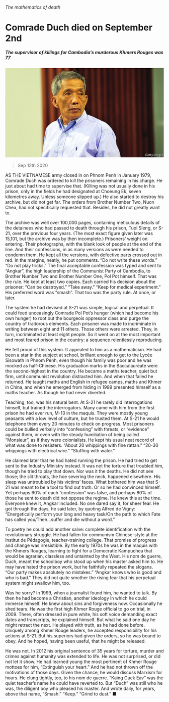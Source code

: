 ###### The mathematics of death

# Comrade Duch died on September 2nd 

##### The supervisor of killings for Cambodia’s murderous Khmers Rouges was 77 

![image](images/20200912_OBP001_0.jpg) 

> Sep 12th 2020 

AS THE VIETNAMESE army closed in on Phnom Penh in January 1979, Comrade Duch was ordered to kill the prisoners remaining in his charge. He just about had time to supervise that. (Killing was not usually done in his prison, only in the fields he had designated at Choeung Ek, seven kilometres away. Unless someone slipped up.) He also started to destroy his archive, but did not get far. The orders from Brother Number Two, Nuon Chea, had not specifically requested that. Besides, he did not greatly want to.

The archive was well over 100,000 pages, containing meticulous details of the detainees who had passed to death through his prison, Tuol Sleng, or S-21, over the previous four years. (The most exact figure given later was 15,101, but the archive was by then incomplete.) Prisoners’ weight on entering. Their photographs, with the blank look of people at the end of the line. And their confessions, in as many versions as were needed to condemn them. He kept all the versions, with defective parts crossed out in red. In the margins, neatly, he put comments. “Do not write these words.” “Do not play tricks.” The final acceptable confession was typed and sent to “Angkar”, the high leadership of the Communist Party of Cambodia, to Brother Number Two and Brother Number One, Pol Pot himself. That was the rule. He kept at least two copies. Each carried his decision about the prisoner: “Can be destroyed.” “Take away.” “Keep for medical experiment.” His preferred word was “smash”. That too was the party rule. At once, or later.


The system he had devised at S-21 was simple, logical and perpetual. It could feed unceasingly Comrade Pol Pot’s hunger (which had become his own hunger) to root out the bourgeois oppressor class and purge the country of traitorous elements. Each prisoner was made to incriminate in writing between eight and 11 others. Those others were arrested. They, in turn, incriminated at least eight people. So it went on at the most important and most feared prison in the country: a sequence relentlessly reproducing.

He felt proud of this system. It appealed to him as a mathematician. He had been a star in the subject at school, brilliant enough to get to the Lycée Sisowath in Phnom Penh, even though his family was poor and he was mocked as half-Chinese. His graduation marks in the Baccalaureate were the second-highest in the country. He became a maths teacher, quiet but firm, until communist revolution distracted him. And when that failed he returned. He taught maths and English in refugee camps, maths and Khmer in China, and when he emerged from hiding in 1999 presented himself as a maths teacher. As though he had never diverted.

Teaching, too, was his natural bent. At S-21 he rarely did interrogations himself, but trained the interrogators. Many came with him from the first prison he had ever run, M-13 in the maquis. They were mostly young peasants with a low level of culture, but he trusted them. At S-21 he would telephone them every 20 minutes to check on progress. Most prisoners could be bullied verbally into “confessing” with threats, or “evidence” against them, or even with the steady humiliation of being called “Monsieur”, as if they were colonialists. He kept his usual neat record of what was done to resisters. “About 20 whippings with fine rattan.” “20-30 whippings with electrical wire.” “Stuffing with water.”

He claimed later that he had hated running the prison. He had tried to get sent to the Industry Ministry instead. It was not the torture that troubled him, though he tried to play that down. Nor was it the deaths. He did not see those; the slit throats, the hoe severing the neck, happened elsewhere. His sleep was untroubled by his victims’ faces. What bothered him was that S-21 was meant to be a tool to find out truth. Or so he had convinced himself. Yet perhaps 60% of each “confession” was false, and perhaps 80% of those he sent to death did not oppose the regime. He knew this at the time. Everyone knew it, Angkar included. No one dared say it, for sheer fear. He got through the days, he said later, by quoting Alfred de Vigny: “Energetically perform your long and heavy task/On the path to which Fate has called you/Then…suffer and die without a word.”

To poetry he could add another salve: complete identification with the revolutionary struggle. He had fallen for communism Chinese-style at the Institut de Pédagogie, teacher-training college. That promise of progress and change was irresistible. By the early 1970s he was in the maquis with the Khmers Rouges, learning to fight for a Democratic Kampuchea that would be agrarian, classless and untainted by the West. His nom de guerre, Duch, meant the schoolboy who stood up when his master asked him to. He may have hated the prison work, but he faithfully repeated the slogans. “Our party makes absolutely no mistakes.” “Angkar knows who is good and who is bad.” They did not quite smother the rising fear that his perpetual system might swallow him, too.

Was he sorry? In 1999, when a journalist found him, he wanted to talk. By then he had become a Christian, another ideology in which he could immerse himself. He knew about sins and forgiveness now. Occasionally he shed tears. He was the first high Khmer Rouge official to go on trial, in 2009. There, often dressed in pure white, his soft voice demanding exact dates and transcripts, he explained himself. But what he said one day he might retract the next. He played with truth, as he had done before. Uniquely among Khmer Rouge leaders, he accepted responsibility for his actions at S-21. But his superiors had given the orders, so he was bound to obey. And he hoped, having been useful, that he might be released.

He was not. In 2012 his original sentence of 35 years for torture, murder and crimes against humanity was extended to life. He was not surprised, or did not let it show. He had learned young the most pertinent of Khmer Rouge mottoes for him, “Extinguish your heart.” And he had not thrown off the motivations of those days. Given the chance, he would discuss Marxism for hours. He clung tightly, too, to his nom de guerre. “Kaing Guek Eav” was the quiet teacher’s name he could have reverted to. But “Duch” was still who he was, the diligent boy who pleased his master. And wrote daily, for years, above that name, “Smash.” “Keep.” “Grind to dust.” ■

